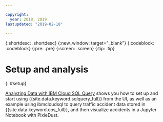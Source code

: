 ```yaml
---

copyright:
  year: 2018, 2019
lastupdated: "2019-02-18"

---
```


{:shortdesc: .shortdesc}
{:new_window: target="_blank"}
{:codeblock: .codeblock}
{:pre: .pre}
{:screen: .screen}
{:tip: .tip}



# Setup and analysis
{: #setup}

[Analyzing Data with IBM Cloud SQL Query](https://medium.com/ibm-watson-data-lab/analyzing-data-with-ibm-cloud-sql-query-bc53566a59f5) 
shows you how to set up and start using {{site.data.keyword.sqlquery_full}} from the UI, as well as an example using ibmcloudsql to query traffic accident data 
stored in {{site.data.keyword.cos_full}}, and then visualize accidents in a Jupyter Notebook with PixieDust.

